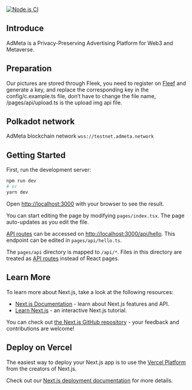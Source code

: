 [![Node.js CI](https://github.com/AdMetaNetwork/admeta-webapp/actions/workflows/nodejs-actions.yml/badge.svg?branch=main)](https://github.com/AdMetaNetwork/admeta-webapp/actions/workflows/nodejs-actions.yml)


## Introduce
AdMeta is a Privacy-Preserving Advertising Platform for Web3 and Metaverse.

## Preparation
Our pictures are stored through Fleek, you need to register on [Fleef](https://fleek.co/) and generate a key, and replace the corresponding key in the config/c.example.ts file, don’t have to change the file name, /pages/api/upload.ts is the upload img api file.

## Polkadot network
AdMeta blockchain network `wss://testnet.admeta.network`

## Getting Started

First, run the development server:

```bash
npm run dev
# or
yarn dev
```

Open [http://localhost:3000](http://localhost:3000) with your browser to see the result.

You can start editing the page by modifying `pages/index.tsx`. The page auto-updates as you edit the file.

[API routes](https://nextjs.org/docs/api-routes/introduction) can be accessed on [http://localhost:3000/api/hello](http://localhost:3000/api/hello). This endpoint can be edited in `pages/api/hello.ts`.

The `pages/api` directory is mapped to `/api/*`. Files in this directory are treated as [API routes](https://nextjs.org/docs/api-routes/introduction) instead of React pages.

## Learn More

To learn more about Next.js, take a look at the following resources:

- [Next.js Documentation](https://nextjs.org/docs) - learn about Next.js features and API.
- [Learn Next.js](https://nextjs.org/learn) - an interactive Next.js tutorial.

You can check out [the Next.js GitHub repository](https://github.com/vercel/next.js/) - your feedback and contributions are welcome!

## Deploy on Vercel

The easiest way to deploy your Next.js app is to use the [Vercel Platform](https://vercel.com/new?utm_medium=default-template&filter=next.js&utm_source=create-next-app&utm_campaign=create-next-app-readme) from the creators of Next.js.

Check out our [Next.js deployment documentation](https://nextjs.org/docs/deployment) for more details.
